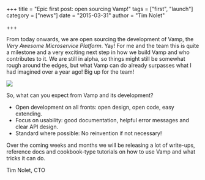 +++
title = "Epic first post: open sourcing Vamp!"
tags = ["first", "launch"]
category = ["news"]
date = "2015-03-31"
author = "Tim Nolet"

+++

From today onwards, we are open sourcing the development of Vamp, the *Very Awesome Microservice Platform*. Yay!
For me and the team this is quite a milestone and a very exciting next step in how we build Vamp and who contributes
to it. We are still in alpha, so things might still be somewhat rough around the edges, but what Vamp can do 
already surpasses what I had imagined over a year ago! Big up for the team!

![](/img/team_launch.jpg)
      
So, what can you expect from Vamp and its development?

- Open development on all fronts: open design, open code, easy extending.
- Focus on usability: good documentation, helpful error messages and clear API design.
- Standard where possible: No reinvention if not necessary!

Over the coming weeks and months we will be releasing a lot of write-ups, reference docs and cookbook-type
tutorials on how to use Vamp and what tricks it can do.

Tim Nolet, CTO
 
 
